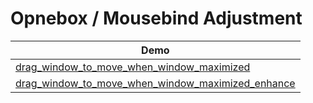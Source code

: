 

# Opnebox / Mousebind Adjustment

| Demo |
| --- |
| [drag_window_to_move_when_window_maximized](drag_window_to_move_when_window_maximized) |
| [drag_window_to_move_when_window_maximized_enhance](drag_window_to_move_when_window_maximized_enhance) |
